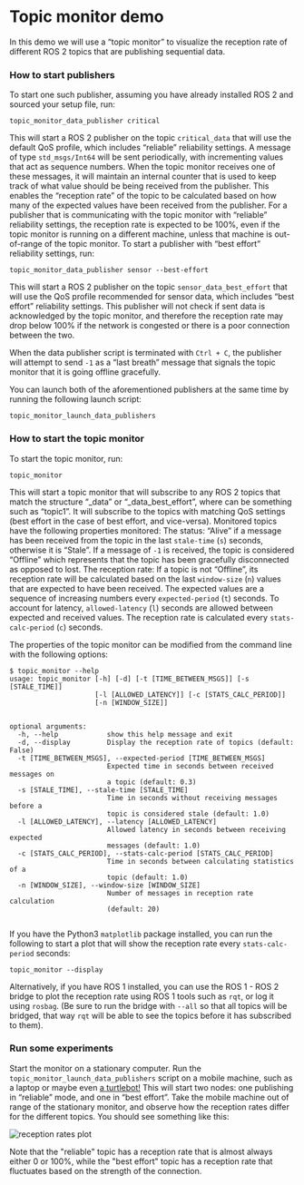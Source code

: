 # Topic monitor demo

In this demo we will use a “topic monitor” to visualize the reception rate of different ROS 2 topics that are publishing sequential data.

### How to start publishers

To start one such publisher, assuming you have already installed ROS 2 and sourced your setup file, run:
```
topic_monitor_data_publisher critical
```
This will start a ROS 2 publisher on the topic `critical_data` that will use the default QoS profile, which includes “reliable” reliability settings. A message of type `std_msgs/Int64` will be sent periodically, with incrementing values that act as sequence numbers. When the topic monitor receives one of these messages, it will maintain an internal counter that is used to keep track of what value should be being received from the publisher. This enables the “reception rate” of the topic to be calculated based on how many of the expected values have been received from the publisher. For a publisher that is communicating with the topic monitor with “reliable” reliability settings, the reception rate is expected to be 100%, even if the topic monitor is running on a different machine, unless that machine is out-of-range of the topic monitor. To start a publisher with “best effort” reliability settings, run:
```
topic_monitor_data_publisher sensor --best-effort
```
This will start a ROS 2 publisher on the topic `sensor_data_best_effort` that will use the QoS profile recommended for sensor data, which includes “best effort” reliability settings. This publisher will not check if sent data is acknowledged by the topic monitor, and therefore the reception rate may drop below 100% if the network is congested or there is a poor connection between the two.


When the data publisher script is terminated with `Ctrl + C`, the publisher will attempt to send `-1` as a “last breath” message that signals the topic monitor that it is going offline gracefully.


You can launch both of the aforementioned publishers at the same time by running the following launch script:
```
topic_monitor_launch_data_publishers
```

### How to start the topic monitor

To start the topic monitor, run:
```
topic_monitor
```


This will start a topic monitor that will subscribe to any ROS 2 topics that match the structure “<name>_data” or “<name>_data_best_effort”, where <name> can be something such as “topic1”. It will subscribe to the topics with matching QoS settings (best effort in the case of best effort, and vice-versa).
Monitored topics have the following properties monitored:
The status: “Alive” if a message has been received from the topic in the last `stale-time` (`s`) seconds, otherwise it is “Stale”. If a message of `-1` is received, the topic is considered “Offline” which represents that the topic has been gracefully disconnected as opposed to lost.
The reception rate: If a topic is not “Offline”, its reception rate will be calculated based on the last `window-size` (`n`) values that are expected to have been received. The expected values are a sequence of increasing numbers every `expected-period` (`t`) seconds. To account for latency, `allowed-latency` (`l`) seconds are allowed between expected and received values. The reception rate is calculated every `stats-calc-period` (`c`) seconds.


The properties of the topic monitor can be modified from the command line with the following options:
```
$ topic_monitor --help
usage: topic_monitor [-h] [-d] [-t [TIME_BETWEEN_MSGS]] [-s [STALE_TIME]]
                     [-l [ALLOWED_LATENCY]] [-c [STATS_CALC_PERIOD]]
                     [-n [WINDOW_SIZE]]


optional arguments:
  -h, --help            show this help message and exit
  -d, --display         Display the reception rate of topics (default: False)
  -t [TIME_BETWEEN_MSGS], --expected-period [TIME_BETWEEN_MSGS]
                        Expected time in seconds between received messages on
                        a topic (default: 0.3)
  -s [STALE_TIME], --stale-time [STALE_TIME]
                        Time in seconds without receiving messages before a
                        topic is considered stale (default: 1.0)
  -l [ALLOWED_LATENCY], --latency [ALLOWED_LATENCY]
                        Allowed latency in seconds between receiving expected
                        messages (default: 1.0)
  -c [STATS_CALC_PERIOD], --stats-calc-period [STATS_CALC_PERIOD]
                        Time in seconds between calculating statistics of a
                        topic (default: 1.0)
  -n [WINDOW_SIZE], --window-size [WINDOW_SIZE]
                        Number of messages in reception rate calculation
                        (default: 20)


```


If you have the Python3 `matplotlib` package installed, you can run the following to start a plot that will show the reception rate every `stats-calc-period` seconds:
```
topic_monitor --display
```
Alternatively, if you have ROS 1 installed, you can use the ROS 1 - ROS 2 bridge to plot the reception rate using ROS 1 tools such as `rqt`, or log it using `rosbag`. (Be sure to run the bridge with `--all` so that all topics will be bridged, that way `rqt` will be able to see the topics before it has subscribed to them).


### Run some experiments
Start the monitor on a stationary computer.
Run the `topic_monitor_launch_data_publishers` script on a mobile machine, such as a laptop or maybe even [a turtlebot!](https://github.com/ros2/turtlebot2_demo) This will start two nodes: one publishing in “reliable” mode, and one in “best effort”.
Take the mobile machine out of range of the stationary monitor, and observe how the reception rates differ for the different topics.
You should see something like this:

![reception rates plot](https://github.com/ros2/demos/raw/multi_robot_monitor/topic_monitor/doc/reliability_comparison.png "Sample plot of reception rates")

Note that the "reliable" topic has a reception rate that is almost always either 0 or 100%, while the "best effort" topic has a reception rate that fluctuates based on the strength of the connection.
